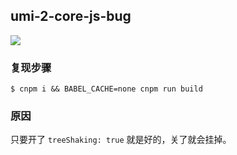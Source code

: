## umi-2-core-js-bug

![](https://gw.alipayobjects.com/zos/antfincdn/fWJ7JUS%26vI/289ee513-5c1c-45f7-9a61-8526234552c7.png)

### 复现步骤

```
$ cnpm i && BABEL_CACHE=none cnpm run build
```

### 原因

只要开了 `treeShaking: true` 就是好的，关了就会挂掉。


